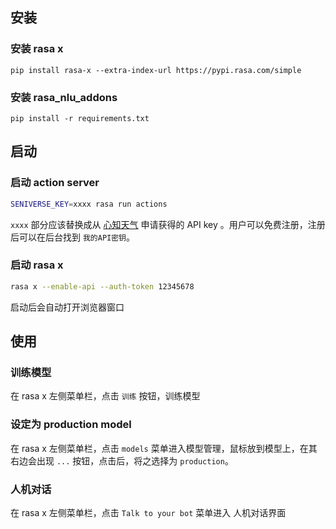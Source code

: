 ## 安装
### 安装 rasa x
```pip
pip install rasa-x --extra-index-url https://pypi.rasa.com/simple
```
### 安装 rasa_nlu_addons
```pip
pip install -r requirements.txt
```

## 启动
### 启动 action server
```bash
SENIVERSE_KEY=xxxx rasa run actions
```

`xxxx` 部分应该替换成从 [心知天气](https://www.seniverse.com/) 申请获得的 API key 。用户可以免费注册，注册后可以在后台找到 `我的API密钥`。

### 启动 rasa x
```bash
rasa x --enable-api --auth-token 12345678
```

启动后会自动打开浏览器窗口

## 使用
### 训练模型
在 rasa x 左侧菜单栏，点击 `训练` 按钮，训练模型

### 设定为 production model
在 rasa x 左侧菜单栏，点击 `models` 菜单进入模型管理，鼠标放到模型上，在其右边会出现 `...` 按钮，点击后，将之选择为 `production`。

### 人机对话
在 rasa x 左侧菜单栏，点击 `Talk to your bot` 菜单进入 人机对话界面
 